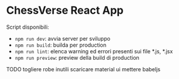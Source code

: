# ChessVerse React App

Script disponibili:
- `npm run dev`: avvia server per sviluppo
- `npm run build`: builda per production
- `npm run lint`: elenca warning ed errori presenti sui file *.js, *.jsx
- `npm run preview`: preview della build di production

TODO 
togliere robe inutili
scaricare material ui
mettere babeljs
